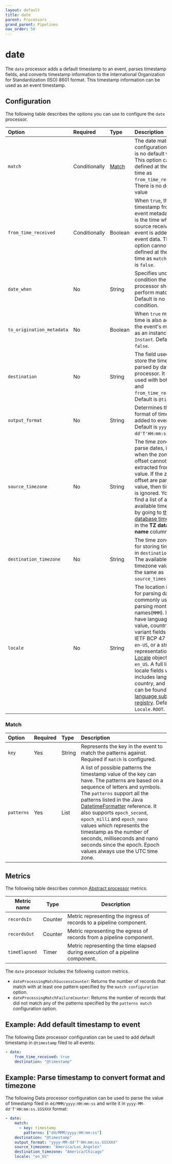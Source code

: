 ```yaml
---
layout: default
title: date
parent: Processors
grand_parent: Pipelines
nav_order: 50
---
```


# date


The `date` processor adds a default timestamp to an event, parses timestamp fields, and converts timestamp information to the International Organization for Standardization (ISO) 8601 format. This timestamp information can be used as an event timestamp.

## Configuration

The following table describes the options you can use to configure the `date` processor.

Option | Required | Type | Description
:--- | :--- | :--- | :---
`match` | Conditionally | [Match](#Match) | The date match configuration. There is no default value. This option cannot be defined at the same time as `from_time_received`.  There is no default value
`from_time_received` | Conditionally | Boolean | When `true`, the timestamp from the event metadata which is the time when source receives the event is added to event data.  This option cannot be defined at the same time as `match`. Default is `false`.
`date_when` | No | String | Specifies under what condition the `date` processor should perform matching. Default is no condition.
`to_origination_metadata` | No | Boolean | When `true` matched time is also added to the event's metadata as an instance of `Instant`. Defaults to `false`.
`destination` | No | String | The field used to store the timestamp parsed by date processor. It can be used with both `match` and `from_time_received`. Default is `@timestamp`.
`output_format` | No | String | Determines the format of timestamp added to event. Default is `yyyy-MM-dd'T'HH:mm:ss.SSSXXX`.
`source_timezone` | No | String | The time zone used to parse dates, including when the zone or offset cannot be extracted from the value. If the zone or offset are part of the value, then timezone is ignored. You can find a list of all the available timezones by going to [the list of database time zones](https://en.wikipedia.org/wiki/List_of_tz_database_time_zones#List) in the **TZ database name** column.
`destination_timezone` | No | String | The time zone used for storing timestamp in `destination` field. The available timezone values are the same as `source_timestamp`.
`locale` | No | String | The location is used for parsing dates. It's commonly used for parsing month names(`MMM`). It can have language in the value, country and variant fields using IETF BCP 47 such as `en-US`, or a string representation of the [Locale](https://docs.oracle.com/javase/8/docs/api/java/util/Locale.html) object such as `en_US`. A full list of locale fields which includes language, country, and variant can be found in [the language subtag registry](https://www.iana.org/assignments/language-subtag-registry/language-subtag-registry). Default is `Locale.ROOT`.

### Match

Option | Required | Type | Description
:--- | :--- | :--- | :---
`key` | Yes | String | Represents the key in the event to match the patterns against. Required if `match` is configured. 
`patterns` | Yes | List | A list of possible patterns the timestamp value of the key can have. The patterns are based on a sequence of letters and symbols. The `patterns` support all the patterns listed in the Java [DatetimeFormatter](https://docs.oracle.com/javase/8/docs/api/java/time/format/DateTimeFormatter.html) reference. It also supports `epoch_second`, `epoch_milli` and `epoch_nano` values which represents the timestamp as the number of seconds, milliseconds and nano seconds since the epoch. Epoch values always use the UTC time zone.

## Metrics

The following table describes common [Abstract processor](https://github.com/opensearch-project/data-prepper/blob/main/data-prepper-api/src/main/java/org/opensearch/dataprepper/model/processor/AbstractProcessor.java) metrics.

| Metric name | Type | Description |
| ------------- | ---- | -----------|
| `recordsIn` | Counter | Metric representing the ingress of records to a pipeline component. |
| `recordsOut` | Counter | Metric representing the egress of records from a pipeline component. |
| `timeElapsed` | Timer | Metric representing the time elapsed during execution of a pipeline component. |

The `date` processor includes the following custom metrics.

* `dateProcessingMatchSuccessCounter`: Returns the number of records that match with at least one pattern specified by the `match configuration` option.
* `dateProcessingMatchFailureCounter`: Returns the number of records that did not match any of the patterns specified by the `patterns match` configuration option.

## Example: Add default timestamp to event
The following Date processor configuration can be used to add default timestamp in `@timestamp` filed to all events:

```yaml
- date:
    from_time_received: true
    destination: "@timestamp"
```

## Example: Parse timestamp to convert format and timezone
The following Data processor configuration can be used to parse the value of timestamp filed in `dd/MMM/yyyy:HH:mm:ss` and write it in `yyyy-MM-dd'T'HH:mm:ss.SSSXXX` format:

```yaml
- date:
    match:
      - key: timestamp
        patterns: ["dd/MMM/yyyy:HH:mm:ss"] 
    destination: "@timestamp"
    output_format: "yyyy-MM-dd'T'HH:mm:ss.SSSXXX"
    source_timezone: "America/Los_Angeles"
    destination_timezone: "America/Chicago"
    locale: "en_US"
```
